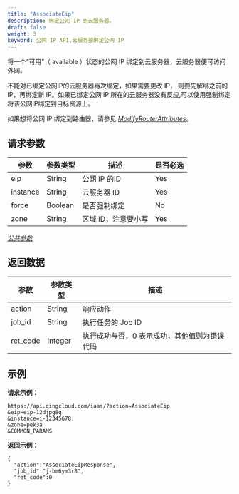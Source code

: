 ```yaml
---
title: "AssociateEip"
description: 绑定公网 IP 到云服务器。
draft: false
weight: 3
keyword: 公网 IP API,云服务器绑定公网 IP
---
```


将一个“可用”（ available ）状态的公网 IP 绑定到云服务器，云服务器便可访问外网。

不能对已绑定公网IP的云服务器再次绑定，如果需要更改 IP， 则要先解绑之前的 IP，再绑定新  IP。如果已绑定公网 IP 所在的云服务器没有反应,可以使用强制绑定
将该公网IP绑定到目标资源上。

如果想将公网 IP 绑定到路由器，请参见 [_ModifyRouterAttributes_](/network/vpc/api/vpc_api/modify_router_attributes/)。

## 请求参数

| 参数 | 参数类型 | 描述 | 是否必选 |
| --- | --- | --- | --- |
| eip | String | 公网 IP 的ID | Yes |
| instance | String | 云服务器 ID | Yes |
| force | Boolean | 是否强制绑定 | No |
| zone | String | 区域 ID，注意要小写 | Yes |

[_公共参数_](../../get_api/parameters/)

## 返回数据

| 参数 | 参数类型 | 描述 |
| --- | --- | --- |
| action | String | 响应动作 |
| job_id | String | 执行任务的 Job ID |
| ret_code | Integer | 执行成功与否，0 表示成功，其他值则为错误代码 |

## 示例

**请求示例：**

```
https://api.qingcloud.com/iaas/?action=AssociateEip
&eip=eip-12djpg8q
&instance=i-12345678,
&zone=pek3a
&COMMON_PARAMS
```

**返回示例：**

```
{
  "action":"AssociateEipResponse",
  "job_id":"j-bm6ym3r8",
  "ret_code":0
}
```
